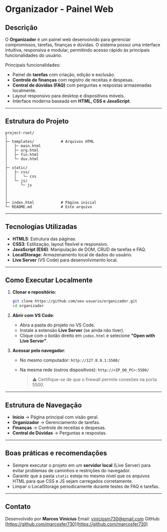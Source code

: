 # Organizador - Painel Web

## Descrição

O **Organizador** é um painel web desenvolvido para gerenciar compromissos, tarefas, finanças e dúvidas. O sistema possui uma interface intuitiva, responsiva e modular, permitindo acesso rápido às principais funcionalidades do usuário.

Principais funcionalidades:

* Painel de **tarefas** com criação, edição e exclusão.
* **Controle de finanças** com registro de receitas e despesas.
* **Central de dúvidas (FAQ)** com perguntas e respostas armazenadas localmente.
* Layout responsivo para desktop e dispositivos móveis.
* Interface moderna baseada em **HTML, CSS e JavaScript**.

---

## Estrutura do Projeto

```
project-root/
│
├─ templates/            # Arquivos HTML
│   ├─ main.html
│   ├─ org.html
│   ├─ fin.html
│   └─ duv.html
│
├─ static/
│   ├─ css/
│   │   └─ css
│   └─ js/
│      └─ js
│      
│               
│
├─ index.html            # Página inicial
└─ README.md             # Este arquivo
```

---

## Tecnologias Utilizadas

* **HTML5**: Estrutura das páginas.
* **CSS3**: Estilização, layout flexível e responsivo.
* **JavaScript (ES6)**: Manipulação de DOM, CRUD de tarefas e FAQ.
* **LocalStorage**: Armazenamento local de dados do usuário.
* **Live Server** (VS Code) para desenvolvimento local.

---

## Como Executar Localmente

1. **Clonar o repositório:**

   ```bash
   git clone https://github.com/seu-usuario/organizador.git
   cd organizador
   ```

2. **Abrir com VS Code**:

   * Abra a pasta do projeto no VS Code.
   * Instale a extensão **Live Server** (se ainda não tiver).
   * Clique com o botão direito em `index.html` e selecione **"Open with Live Server"**.

3. **Acessar pelo navegador**:

   * No mesmo computador: `http://127.0.0.1:5500/`
   * Na mesma rede (outros dispositivos): `http://<IP_DO_PC>:5500/`

     > ⚠️ Certifique-se de que o firewall permite conexões na porta 5500.

---

## Estrutura de Navegação

* **Início** → Página principal com visão geral.
* **Organizador** → Gerenciamento de tarefas.
* **Finanças** → Controle de receitas e despesas.
* **Central de Dúvidas** → Perguntas e respostas.

---

## Boas práticas e recomendações

* Sempre executar o projeto em um **servidor local** (Live Server) para evitar problemas de caminhos e restrições do navegador.
* Garantir que a pasta `static` esteja no mesmo nível que os arquivos HTML para que CSS e JS sejam carregados corretamente.
* Limpar o LocalStorage periodicamente durante testes de FAQ e tarefas.

---

## Contato

Desenvolvido por **Marcos Vinícius**
Email: [viniciosm730@email.com](mailto:viniciosm730@email.com)
GitHub: [https://github.com/marcosfer730](https://github.com/marcosfer730)
